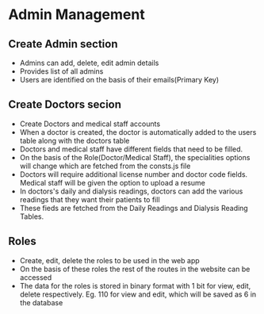 # Admin Management

## Create Admin section
* Admins can add, delete, edit admin details
* Provides list of all admins
* Users are identified on the basis of their emails(Primary Key)

## Create Doctors secion
* Create Doctors and medical staff accounts
* When a doctor is created, the doctor is automatically added to the users table along with the doctors table
* Doctors and medical staff have different fields that need to be filled.
* On the basis of the Role(Doctor/Medical Staff), the specialities options will change which are fetched from the consts.js file
* Doctors will require additional license number and doctor code fields. Medical staff will be given the option to upload a resume
* In doctors's daily and dialysis readings, doctors can add the various readings that they want their patients to fill
* These fieds are fetched from the Daily Readings and Dialysis Reading Tables.

## Roles
* Create, edit, delete the roles to be used in the web app
* On the basis of these roles the rest of the routes in the website can be accessed
* The data for the roles is stored in binary format with 1 bit for view, edit, delete respectively. Eg. 110 for view and edit, which will be saved as 6 in the database